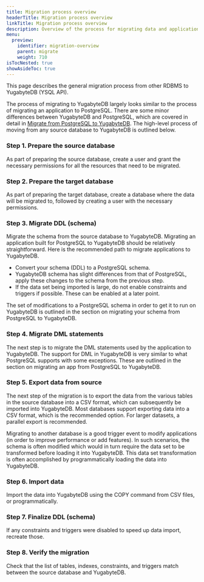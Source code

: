 ```yaml
---
title: Migration process overview
headerTitle: Migration process overview
linkTitle: Migration process overview
description: Overview of the process for migrating data and applications from other databases to YugabyteDB.
menu:
  preview:
    identifier: migration-overview
    parent: migrate
    weight: 710
isTocNested: true
showAsideToc: true
---
```


This page describes the general migration process from other RDBMS to YugabyteDB (YSQL API).

The process of migrating to YugabyteDB largely looks similar to the process of migrating an application to PostgreSQL. There are some minor differences between YugabyteDB and PostgreSQL, which are covered in detail in [Migrate from PostgreSQL to YugabyteDB](../migrate-from-postgresql/). The high-level process of moving from any source database to YugabyteDB is outlined below.

### Step 1. Prepare the source database

As part of preparing the source database, create a user and grant the necessary permissions for all the resources that need to be migrated.

### Step 2. Prepare the target database

As part of preparing the target database, create a database where the data will be migrated to, followed by creating a user with the necessary permissions.

### Step 3. Migrate DDL (schema)

Migrate the schema from the source database to YugabyteDB. Migrating an application built for PostgreSQL to YugabyteDB should be relatively straightforward. Here is the recommended path to migrate applications to YugabyteDB.

* Convert your schema (DDL) to a PostgreSQL schema.
* YugabyteDB schema has slight differences from that of PostgreSQL, apply these changes to the schema from the previous step.
* If the data set being imported is large, do not enable constraints and triggers if possible. These can be enabled at a later point.

The set of modifications to a PostgreSQL schema in order to get it to run on YugabyteDB is outlined in the section on migrating your schema from PostgreSQL to YugabyteDB.

### Step 4. Migrate DML statements

The next step is to migrate the DML statements used by the application to YugabyteDB. The support for DML in YugabyteDB is very similar to what PostgreSQL supports with some exceptions. These are outlined in the section on migrating an app from PostgreSQL to YugabyteDB.

### Step 5. Export data from source

The next step of the migration is to export the data from the various tables in the source database into a CSV format, which can subsequently be imported into YugabyteDB. Most databases support exporting data into a CSV format, which is the recommended option. For larger datasets, a parallel export is recommended.

<!-- How to export data from PostgreSQL into CSV is outlined here.  -->

Migrating to another database is a good trigger event to modify applications (in order to improve performance or add features). In such scenarios, the schema is often modified which would in turn require the data set to be transformed before loading it into YugabyteDB. This data set transformation is often accomplished by programmatically loading the data into YugabyteDB.

<!-- ### Step 4. Prepare cluster for import

Suggestions to prepare the YugabyteDB cluster for an efficient data import. -->

### Step 6. Import data

Import the data into YugabyteDB using the COPY command from CSV files, or programmatically.

### Step 7. Finalize DDL (schema)

If any constraints and triggers were disabled to speed up data import, recreate those.

### Step 8. Verify the migration

Check that the list of tables, indexes, constraints, and triggers match between the source database and YugabyteDB.
